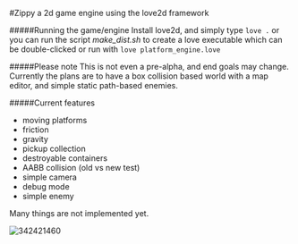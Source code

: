 #Zippy
a 2d game engine using the love2d framework

#####Running the game/engine
Install love2d, and simply type
`love .` or you can run the script *make_dist.sh* to create a love executable which can be double-clicked or run with `love platform_engine.love`

#####Please note
This is not even a pre-alpha, and end goals may change. Currently the plans are to have a box collision based world with a map editor, and simple static path-based enemies.

#####Current features
* moving platforms
* friction
* gravity
* pickup collection
* destroyable containers
* AABB collision (old vs new test)
* simple camera
* debug mode
* simple enemy

Many things are not implemented yet.

![342421460](https://cloud.githubusercontent.com/assets/1535179/10295655/0188f64a-6bba-11e5-9ae5-beaf60700584.png)

